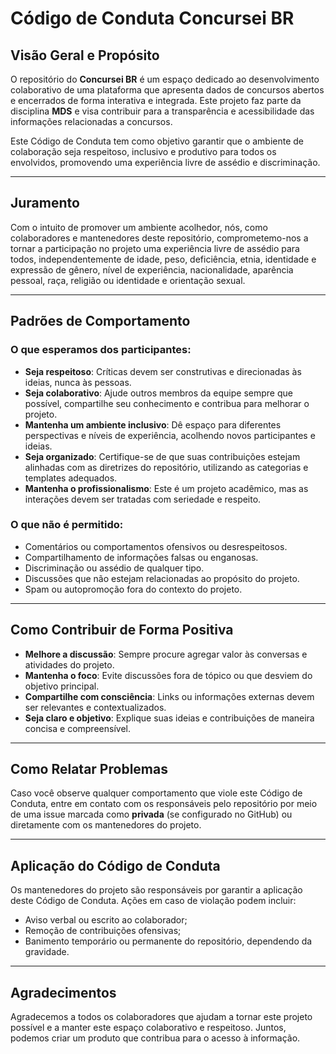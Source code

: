 # Código de Conduta Concursei BR

## Visão Geral e Propósito

O repositório do **Concursei BR** é um espaço dedicado ao desenvolvimento colaborativo de uma plataforma que apresenta dados de concursos abertos e encerrados de forma interativa e integrada. Este projeto faz parte da disciplina **MDS** e visa contribuir para a transparência e acessibilidade das informações relacionadas a concursos. 

Este Código de Conduta tem como objetivo garantir que o ambiente de colaboração seja respeitoso, inclusivo e produtivo para todos os envolvidos, promovendo uma experiência livre de assédio e discriminação.

---

## Juramento

Com o intuito de promover um ambiente acolhedor, nós, como colaboradores e mantenedores deste repositório, comprometemo-nos a tornar a participação no projeto uma experiência livre de assédio para todos, independentemente de idade, peso, deficiência, etnia, identidade e expressão de gênero, nível de experiência, nacionalidade, aparência pessoal, raça, religião ou identidade e orientação sexual.

---

## Padrões de Comportamento

### O que esperamos dos participantes:
- **Seja respeitoso**: Críticas devem ser construtivas e direcionadas às ideias, nunca às pessoas.
- **Seja colaborativo**: Ajude outros membros da equipe sempre que possível, compartilhe seu conhecimento e contribua para melhorar o projeto.
- **Mantenha um ambiente inclusivo**: Dê espaço para diferentes perspectivas e níveis de experiência, acolhendo novos participantes e ideias.
- **Seja organizado**: Certifique-se de que suas contribuições estejam alinhadas com as diretrizes do repositório, utilizando as categorias e templates adequados.
- **Mantenha o profissionalismo**: Este é um projeto acadêmico, mas as interações devem ser tratadas com seriedade e respeito.

### O que não é permitido:
- Comentários ou comportamentos ofensivos ou desrespeitosos.
- Compartilhamento de informações falsas ou enganosas.
- Discriminação ou assédio de qualquer tipo.
- Discussões que não estejam relacionadas ao propósito do projeto.
- Spam ou autopromoção fora do contexto do projeto.

---

## Como Contribuir de Forma Positiva

- **Melhore a discussão**: Sempre procure agregar valor às conversas e atividades do projeto.
- **Mantenha o foco**: Evite discussões fora de tópico ou que desviem do objetivo principal.
- **Compartilhe com consciência**: Links ou informações externas devem ser relevantes e contextualizados.
- **Seja claro e objetivo**: Explique suas ideias e contribuições de maneira concisa e compreensível.

---

## Como Relatar Problemas

Caso você observe qualquer comportamento que viole este Código de Conduta, entre em contato com os responsáveis pelo repositório por meio de uma issue marcada como **privada** (se configurado no GitHub) ou diretamente com os mantenedores do projeto.

---

## Aplicação do Código de Conduta

Os mantenedores do projeto são responsáveis por garantir a aplicação deste Código de Conduta. Ações em caso de violação podem incluir:
- Aviso verbal ou escrito ao colaborador;
- Remoção de contribuições ofensivas;
- Banimento temporário ou permanente do repositório, dependendo da gravidade.

---

## Agradecimentos

Agradecemos a todos os colaboradores que ajudam a tornar este projeto possível e a manter este espaço colaborativo e respeitoso. Juntos, podemos criar um produto que contribua para o acesso à informação.

